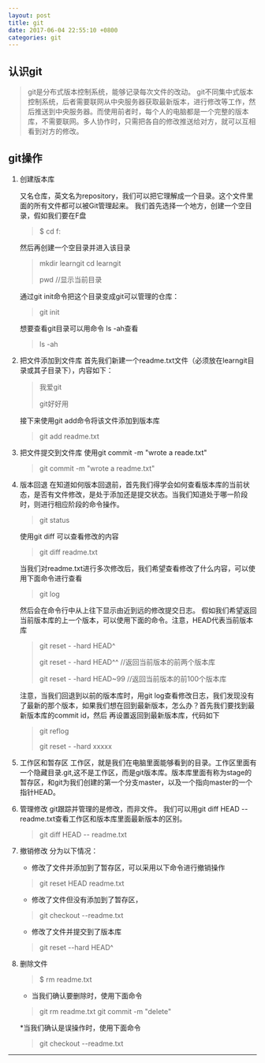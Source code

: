 ```yaml
---
layout: post
title: git
date: 2017-06-04 22:55:10 +0800
categories: git
---
```


## 认识git
> git是分布式版本控制系统，能够记录每次文件的改动。
> git不同集中式版本控制系统，后者需要联网从中央服务器获取最新版本，进行修改等工作，然后推送到中央服务器。而使用前者时，每个人的电脑都是一个完整的版本库，不需要联网。多人协作时，只需把各自的修改推送给对方，就可以互相看到对方的修改。

## git操作
1. 创建版本库

   又名仓库，英文名为repository，我们可以把它理解成一个目录。这个文件里面的所有文件都可以被Git管理起来。
   我们首先选择一个地方，创建一个空目录，假如我们要在F盘
   > $ cd f:
   
   然后再创建一个空目录并进入该目录
   > mkdir learngit
   > cd learngit
   >
   > pwd //显示当前目录
   
   通过git init命令把这个目录变成git可以管理的仓库：
   > git init
   
   想要查看git目录可以用命令 ls -ah查看
   > ls -ah
2. 把文件添加到文件库
   首先我们新建一个readme.txt文件（必须放在learngit目录或其子目录下），内容如下：
   > 我爱git
   >
   > git好好用

   接下来使用git add命令将该文件添加到版本库
   > git add readme.txt
   
3. 把文件提交到文件库
   使用git commit -m "wrote a reade.txt"
   > git commit -m "wrote a readme.txt"
4. 版本回退
   在知道如何版本回退前，首先我们得学会如何查看版本库的当前状态，是否有文件修改，是处于添加还是提交状态。当我们知道处于哪一阶段时，则进行相应阶段的命令操作。
   > git status
   
   使用git diff <file>可以查看修改的内容
   > git diff readme.txt
   
   当我们对readme.txt进行多次修改后，我们希望查看修改了什么内容，可以使用下面命令进行查看
   
   > git log
   
   然后会在命令行中从上往下显示由近到远的修改提交日志。
   假如我们希望返回当前版本库的上一个版本，可以使用下面的命令。注意，HEAD代表当前版本库
   > git reset - -hard HEAD^
   > 
   > git reset - -hard HEAD^^  //返回当前版本的前两个版本库
   > 
   > git reset - -hard HEAD~99 //返回当前版本的前100个版本库
   
   注意，当我们回退到以前的版本库时，用git log查看修改日志，我们发现没有了最新的那个版本，如果我们想在回到最新版本，怎么办？首先我们要找到最新版本库的commit id，然后
   再设置返回到最新版本库，代码如下
   >git reflog
   >
   >git reset - -hard xxxxx
   
5. 工作区和暂存区
   工作区，就是我们在电脑里面能够看到的目录。工作区里面有一个隐藏目录.git,这不是工作区，而是git版本库。版本库里面有称为stage的暂存区，和git为我们创建的第一个分支master，以及一个指向master的一个指针HEAD。
6. 管理修改
   git跟踪并管理的是修改，而非文件。
   我们可以用git diff HEAD -- readme.txt查看工作区和版本库里面最新版本的区别。
   > git diff HEAD -- readme.txt

7. 撤销修改
   分为以下情况：
   * 修改了文件并添加到了暂存区，可以采用以下命令进行撤销操作
   > git reset HEAD readme.txt
   
   * 修改了文件但没有添加到了暂存区，
   > git checkout --readme.txt
   
   * 修改了文件并提交到了版本库
   > git reset --hard HEAD^
   
8. 删除文件
   > $ rm readme.txt
   
   * 当我们确认要删除时，使用下面命令
   > git rm readme.txt
   > git commit -m "delete"
   
   *当我们确认是误操作时，使用下面命令
   > git checkout --readme.txt
   
******************************************